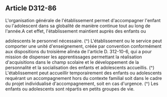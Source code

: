 ## Article D312-86

L'organisation générale de l'établissement permet d'accompagner l'enfant ou l'adolescent dans sa globalité
de manière continue tout au long de l'année.A cet effet, l'établissement maintient auprès des enfants ou

adolescents le personnel nécessaire. (^)
L'établissement ou le service peut comporter une unité d'enseignement, créée par convention conformément
aux dispositions du troisième alinéa de l'article D. 312-10-6, qui a pour mission de dispenser les
apprentissages permettant la réalisation d'acquisitions dans le champ scolaire et le développement de la
personnalité et la socialisation des enfants et adolescents accueillis. (^)
L'établissement peut accueillir temporairement des enfants ou adolescents requérant un accompagnement
hors du contexte familial soit dans le cadre du projet individualisé d'accompagnement, soit en cas d'urgence. (^)
Les enfants ou adolescents sont répartis en petits groupes de vie.


